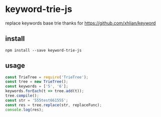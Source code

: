 # keyword-trie-js
replace keywords base trie
thanks for https://github.com/xhlian/keyword

## install
```
npm install --save keyword-trie-js
```

## usage
``` js
const TrieTree = require('TrieTree');
const tree = new TrieTree();
const keywords = ['5', '6'];
keywords.forEach(t => tree.add(t));
tree.compile();
const str = '555test661555';
const res = tree.replace(str, replaceFunc);
console.log(res);
```
